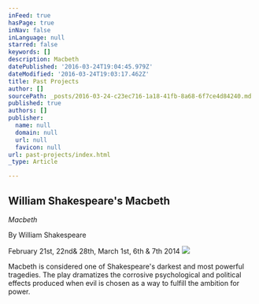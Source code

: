 ```yaml
---
inFeed: true
hasPage: true
inNav: false
inLanguage: null
starred: false
keywords: []
description: Macbeth
datePublished: '2016-03-24T19:04:45.979Z'
dateModified: '2016-03-24T19:03:17.462Z'
title: Past Projects
author: []
sourcePath: _posts/2016-03-24-c23ec716-1a18-41fb-8a68-6f7ce4d84240.md
published: true
authors: []
publisher:
  name: null
  domain: null
  url: null
  favicon: null
url: past-projects/index.html
_type: Article

---
```

## William Shakespeare's Macbeth

_Macbeth_

By William Shakespeare

February 21st, 22nd& 28th, March 1st, 6th & 7th 2014
![](https://the-grid-user-content.s3-us-west-2.amazonaws.com/39ae4e4c-36e7-4d0f-a701-56d989185cf3.jpg)

Macbeth is considered one of Shakespeare's darkest and most powerful tragedies. The play dramatizes the corrosive psychological and political effects produced when evil is chosen as a way to fulfill the ambition for power.